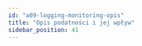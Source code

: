 ```yaml
---
id: "a09-logging-monitoring-opis"
title: "Opis podatności i jej wpływ"
sidebar_position: 41
---
```

